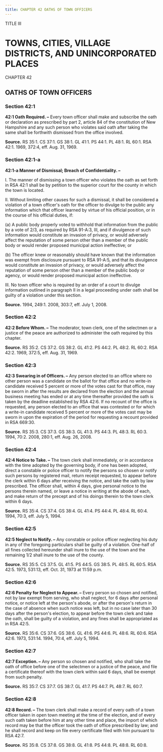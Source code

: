 ```yaml
---
title: CHAPTER 42 OATHS OF TOWN OFFICERS
---
```


TITLE III
                                             
TOWNS, CITIES, VILLAGE DISTRICTS, AND UNINCORPORATED PLACES
===========================================================

CHAPTER 42
                                             
OATHS OF TOWN OFFICERS
----------------------

### Section 42:1

 **42:1 Oath Required. –** Every town officer shall make and
subscribe the oath or declaration as prescribed by part 2, article 84 of
the constitution of New Hampshire and any such person who violates said
oath after taking the same shall be forthwith dismissed from the office
involved.

**Source.** RS 35:1. CS 37:1. GS 38:1. GL 41:1. PS 44:1. PL 48:1. RL
60:1. RSA 42:1. 1969, 372:4, eff. Aug. 31, 1969.

### Section 42:1-a

 **42:1-a Manner of Dismissal; Breach of Confidentiality. –**
                                             
 I. The manner of dismissing a town officer who violates the oath as
set forth in RSA 42:1 shall be by petition to the superior court for the
county in which the town is located.
                                             
 II. Without limiting other causes for such a dismissal, it shall be
considered a violation of a town officer's oath for the officer to
divulge to the public any information which that officer learned by
virtue of his official position, or in the course of his official
duties, if:
                                             
 (a) A public body properly voted to withhold that information
from the public by a vote of 2/3, as required by RSA 91-A:3, III, and if
divulgence of such information would constitute an invasion of privacy,
or would adversely affect the reputation of some person other than a
member of the public body or would render proposed municipal action
ineffective; or
                                             
 (b) The officer knew or reasonably should have known that the
information was exempt from disclosure pursuant to RSA 91-A:5, and that
its divulgence would constitute an invasion of privacy, or would
adversely affect the reputation of some person other than a member of
the public body or agency, or would render proposed municipal action
ineffective.
                                             
 III. No town officer who is required by an order of a court to
divulge information outlined in paragraph II in a legal proceeding under
oath shall be guilty of a violation under this section.

**Source.** 1994, 249:1. 2008, 303:7, eff. July 1, 2008.

### Section 42:2

 **42:2 Before Whom. –** The moderator, town clerk, one of the
selectmen or a justice of the peace are authorized to administer the
oath required by this chapter.

**Source.** RS 35:2. CS 37:2. GS 38:2. GL 41:2. PS 44:2. PL 48:2. RL
60:2. RSA 42:2. 1969, 372:5, eff. Aug. 31, 1969.

### Section 42:3

 **42:3 Swearing in of Officers. –** Any person elected to an office
where no other person was a candidate on the ballot for that office and
no write-in candidate received 5 percent or more of the votes cast for
that office, may be sworn in after the results are declared from the
election and the annual business meeting has ended or at any time
thereafter provided the oath is taken by the deadline established by RSA
42:6. If no recount of the office is requested, any person elected to an
office that was contested or for which a write-in candidate received 5
percent or more of the votes cast may be sworn in upon the expiration of
the period for requesting a recount provided in RSA 669:30.

**Source.** RS 35:3. CS 37:3. GS 38:3. GL 41:3. PS 44:3. PL 48:3. RL
60:3. 1994, 70:2. 2008, 280:1, eff. Aug. 26, 2008.

### Section 42:4

 **42:4 Notice to Take. –** The town clerk shall immediately, or in
accordance with the time adopted by the governing body, if one has been
adopted, direct a constable or police officer to notify the persons so
chosen or notify such persons by registered mail, return receipt
requested, to appear before the clerk within 6 days after receiving the
notice, and take the oath by law prescribed. The officer shall, within 4
days, give personal notice to the persons therein named, or leave a
notice in writing at the abode of each, and make return of the precept
and of his doings therein to the town clerk within 6 days.

**Source.** RS 35:4. CS 37:4. GS 38:4. GL 41:4. PS 44:4. PL 48:4. RL
60:4. 1994, 70:3, eff. July 5, 1994.

### Section 42:5

 **42:5 Neglect to Notify. –** Any constable or police officer
neglecting his duty in any of the foregoing particulars shall be guilty
of a violation. One-half of all fines collected hereunder shall inure to
the use of the town and the remaining 1/2 shall inure to the use of the
county.

**Source.** RS 35:5. CS 37:5. GL 41:5. PS 44:5. GS 38:5. PL 48:5. RL
60:5. RSA 42:5. 1973, 531:13, eff. Oct. 31, 1973 at 11:59 p.m.

### Section 42:6

 **42:6 Penalty for Neglect to Appear. –** Every person so chosen and
notified, not by law exempt from serving, who shall neglect, for 6 days
after personal notice, or notice left at the person's abode, or after
the person's return in the case of absence when such notice was left,
but in no case later than 30 days after the person's election, to appear
before the town clerk and take the oath, shall be guilty of a violation,
and any fines shall be appropriated as in RSA 42:5.

**Source.** RS 35:6. CS 37:6. GS 38:6. GL 41:6. PS 44:6. PL 48:6. RL
60:6. RSA 42:6. 1973, 531:14. 1994, 70:4, eff. July 5, 1994.

### Section 42:7

 **42:7 Exception. –** Any person so chosen and notified, who shall
take the oath of office before one of the selectmen or a justice of the
peace, and file a certificate thereof with the town clerk within said 6
days, shall be exempt from such penalty.

**Source.** RS 35:7. CS 37:7. GS 38:7. GL 41:7. PS 44:7. PL 48:7. RL
60:7.

### Section 42:8

 **42:8 Record. –** The town clerk shall make a record of every oath
of a town officer taken in open town meeting at the time of the
election, and of every such oath taken before him at any other time and
place, the import of which record may be that the officer took the oath
of office prescribed by law; and he shall record and keep on file every
certificate filed with him pursuant to RSA 42:7.

**Source.** RS 35:8. CS 37:8. GS 38:8. GL 41:8. PS 44:8. PL 48:8. RL
60:8.
